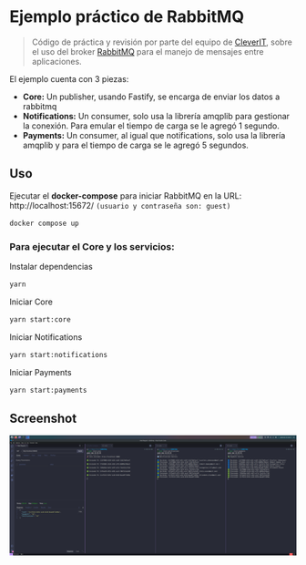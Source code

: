 # Ejemplo práctico de RabbitMQ

> Código de práctica y revisión por parte del equipo de [CleverIT](https://www.cleveritgroup.com/), sobre el uso del broker [RabbitMQ](https://www.rabbitmq.com/) para el manejo de mensajes entre aplicaciones.

El ejemplo cuenta con 3 piezas:

- **Core:** Un publisher, usando Fastify, se encarga de enviar los datos a rabbitmq
- **Notifications:** Un consumer, solo usa la librería amqplib para gestionar la conexión. Para emular el tiempo de carga se le agregó 1 segundo.
- **Payments:** Un consumer, al igual que notifications, solo usa la librería amqplib y para el tiempo de carga se le agregó 5 segundos.

## Uso

Ejecutar el **docker-compose** para iniciar RabbitMQ en la URL: http://localhost:15672/ `(usuario y contraseña son: guest)`

```bash
docker compose up
```

### Para ejecutar el Core y los servicios:

Instalar dependencias
```bash
yarn
```

Iniciar Core
```bash
yarn start:core
```

Iniciar Notifications
```bash
yarn start:notifications
```

Iniciar Payments
```bash
yarn start:payments
```

## Screenshot
![ss](assets/Screenshot.png)

